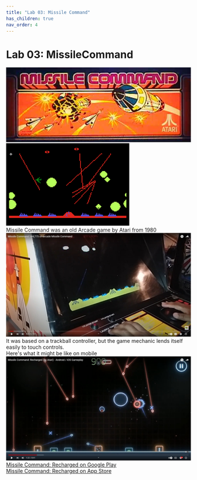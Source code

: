 ```yaml
---
title: "Lab 03: Missile Command"
has_children: true
nav_order: 4
---
```


# Lab 03: MissileCommand
![Missile Command](images/lab03/missilecommand.jpg "Missile Command")\
![Missile Command Game](images/lab03/missile_command_game.png "Missile Command Game")\
Missile Command was an old Arcade game by Atari from 1980\
[![Missile Command](images/lab03/arcade.jpg)](https://youtu.be/6VNT_avd5j4)\
It was based on a trackball controller, but the game mechanic lends itself easily to touch controls.\
Here's what it might be like on mobile\
[![Missile Command: Recharged](images/lab03/recharged.jpg)](https://youtu.be/Md_gPVlijgs)\
[Missile Command: Recharged on Google Play](https://play.google.com/store/apps/details?id=com.atari.mobile.missilecommandmc&hl=en_US&gl=US)\
[Missile Command: Recharged on App Store](https://apps.apple.com/us/app/missile-command-recharged/id1494023721)






